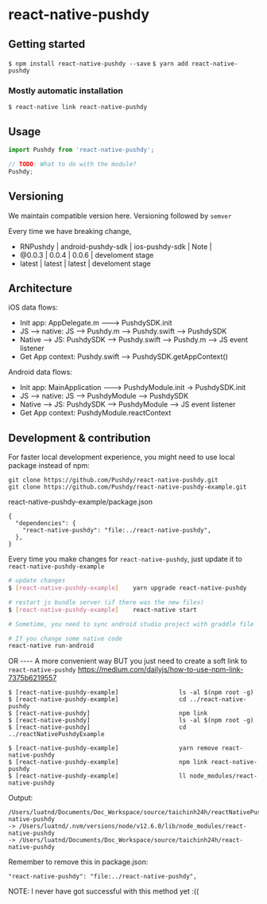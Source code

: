 # react-native-pushdy

## Getting started

`$ npm install react-native-pushdy --save`
`$ yarn add react-native-pushdy`

### Mostly automatic installation

`$ react-native link react-native-pushdy`

## Usage
```javascript
import Pushdy from 'react-native-pushdy';

// TODO: What to do with the module?
Pushdy;
```

## Versioning

We maintain compatible version here.
Versioning followed by `semver`

Every time we have breaking change,

* RNPushdy | android-pushdy-sdk | ios-pushdy-sdk | Note |
* @0.0.3 | 0.0.4 | 0.0.6 | develoment stage
* latest | latest | latest | develoment stage



## Architecture

iOS data flows:

* Init app: AppDelegate.m ---> PushdySDK.init
* JS --> native: JS --> Pushdy.m --> Pushdy.swift --> PushdySDK
* Native --> JS: PushdySDK --> Pushdy.swift --> Pushdy.m --> JS event listener
* Get App context:  Pushdy.swift --> PushdySDK.getAppContext()

Android data flows:
* Init app: MainApplication ---> PushdyModule.init -> PushdySDK.init
* JS --> native: JS --> PushdyModule --> PushdySDK
* Native --> JS: PushdySDK --> PushdyModule --> JS event listener
* Get App context:  PushdyModule.reactContext


## Development & contribution

For faster local development experience, you might need to use local package instead of npm:
```
git clone https://github.com/Pushdy/react-native-pushdy.git
git clone https://github.com/Pushdy/react-native-pushdy-example.git
```

react-native-pushdy-example/package.json
```
{
  "dependencies": {
    "react-native-pushdy": "file:../react-native-pushdy",
  },
}
```

Every time you make changes for `react-native-pushdy`, just update it to `react-native-pushdy-example`
```bash
# update changes
$ [react-native-pushdy-example]    yarn upgrade react-native-pushdy

# restart js bundle server (if there was the new files)
$ [react-native-pushdy-example]    react-native start

# Sometime, you need to sync android studio project with graddle file

# If you change some native code
react-native run-android
```

OR
---- A more convenient way BUT
you just need to create a soft link to `react-native-pushdy`
https://medium.com/dailyjs/how-to-use-npm-link-7375b6219557

```
$ [react-native-pushdy-example]                 ls -al $(npm root -g)
$ [react-native-pushdy-example]                 cd ../react-native-pushdy
$ [react-native-pushdy]                         npm link
$ [react-native-pushdy]                         ls -al $(npm root -g)
$ [react-native-pushdy]                         cd ../reactNativePushdyExample

$ [react-native-pushdy-example]                 yarn remove react-native-pushdy
$ [react-native-pushdy-example]                 npm link react-native-pushdy
$ [react-native-pushdy-example]                 ll node_modules/react-native-pushdy
```

Output:

```
/Users/luatnd/Documents/Doc_Workspace/source/taichinh24h/reactNativePushdyExample/node_modules/react-native-pushdy
-> /Users/luatnd/.nvm/versions/node/v12.6.0/lib/node_modules/react-native-pushdy
-> /Users/luatnd/Documents/Doc_Workspace/source/taichinh24h/react-native-pushdy
```

Remember to remove this in package.json:
```
"react-native-pushdy": "file:../react-native-pushdy",
```

NOTE: I never have got successful with this method yet :((
